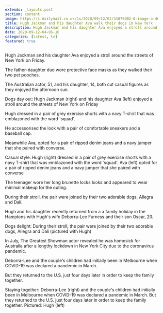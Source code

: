 ```yaml
---
extends: _layouts.post
section: content
image: https://i.dailymail.co.uk/1s/2020/09/12/02/33079002-0-image-a-46_1599875964185.jpg 
title: Hugh Jackman and his daughter Ava walk their dogs in New York  
description: Hugh Jackman and his daughter Ava enjoyed a stroll around the streets of New York on Friday.   
date: 2020-09-12-04-06-16 
categories: [latest, tv] 
featured: true 
--- 
```

Hugh Jackman and his daughter Ava enjoyed a stroll around the streets of New York on Friday.  

The father-daughter duo wore protective face masks as they walked their two pet pooches. 

The Australian actor, 51, and his daughter, 14, both cut casual figures as they enjoyed the afternoon sun. 

Dogs day out: Hugh Jackman (right) and his daughter Ava (left) enjoyed a stroll around the streets of New York on Friday

Hugh dressed in a pair of grey exercise shorts with a navy T-shirt that was emblazoned with the word 'squad'. 

He accessorised the look with a pair of comfortable sneakers and a baseball cap. 

Meanwhile Ava, opted for a pair of ripped denim jeans and a navy jumper that she paired with converse. 

Casual style: Hugh (right) dressed in a pair of grey exercise shorts with a navy T-shirt that was emblazoned with the word 'squad'. Ava (left) opted for a pair of ripped denim jeans and a navy jumper that she paired with converse

The teenager wore her long brunette locks looks and appeared to wear minimal makeup for the outing. 

During their stroll, the pair were joined by their two adorable dogs, Allegra and Dali.

Hugh and his daughter recently returned from a a family holiday in the Hamptons with Hugh's wife Deborra-Lee Furness and their son Oscar, 20.   

Dogs delight: During their stroll, the pair were joined by their two adorable dogs, Allegra and Dali (pictured with Hugh) 

In July, The Greatest Showman actor revealed he was homesick for Australia after a lengthy lockdown in New York City due to the coronavirus pandemic.

Deborra-Lee and the couple's children had initially been in Melbourne when COVID-19 was declared a pandemic in March.

But they returned to the U.S. just four days later in order to keep the family together.

Staying together: Deborra-Lee (right) and the couple's children had initially been in Melbourne when COVID-19 was declared a pandemic in March. But they returned to the U.S. just four days later in order to keep the family together. Pictured: Hugh (left) 

